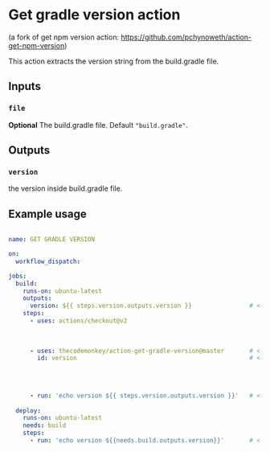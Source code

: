 # Get gradle version action 
(a fork of get npm version action: https://github.com/pchynoweth/action-get-npm-version)

This action extracts the version string from the build.gradle file.

## Inputs

### `file`

**Optional** The build.gradle file. Default `"build.gradle"`.

## Outputs

### `version`

the version inside build.gradle file.

## Example usage

```yaml

name: GET GRADLE VERSION

on:
  workflow_dispatch:

jobs:
  build:
    runs-on: ubuntu-latest
    outputs:
      version: ${{ steps.version.outputs.version }}                # <- put the version to output of the current job to share the version between different jobs
    steps:
      - uses: actions/checkout@v2
      
      
      
      - uses: thecodemonkey/action-get-gradle-version@master       # <- USE THIS ACTION TO READ THE VERSION FROM BUILD.GRADLE
        id: version                                                # <- give this step an id to access the output of the step
        
        
        
        
      - run: 'echo version ${{ steps.version.outputs.version }}'   # <- access the version
 
  deploy:
    runs-on: ubuntu-latest
    needs: build
    steps:
      - run: 'echo version ${{needs.build.outputs.version}}'       # <- access the version in another job
      
```
